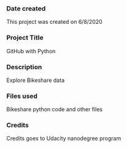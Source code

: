 ### Date created
This project was created on 6/8/2020

### Project Title
GitHub with Python

### Description
Explore Bikeshare data

### Files used
Bikeshare python code and other files

### Credits
Credits goes to Udacity nanodegree program

